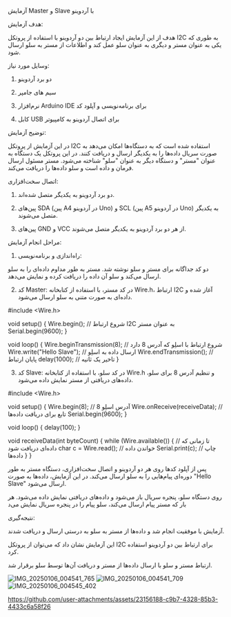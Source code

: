 آزمایش Master و Slave با آردوینو

هدف آزمایش:

هدف از این آزمایش ایجاد ارتباط بین دو آردوینو با استفاده از پروتکل I2C به طوری که یکی به عنوان مستر و دیگری به عنوان سلو عمل کند و اطلاعات از مستر به سلو ارسال شود.

وسایل مورد نیاز:

1. دو برد آردوینو 


2. سیم های جامپر


3. نرم‌افزار Arduino IDE برای برنامه‌نویسی و آپلود کد


4. کابل USB برای اتصال آردوینو به کامپیوتر



توضیح آزمایش:

در این آزمایش از پروتکل I2C استفاده شده است که به دستگاه‌ها امکان می‌دهد به صورت سریال داده‌ها را به یکدیگر ارسال و دریافت کنند. در این پروتکل یک دستگاه به عنوان "مستر" و دستگاه دیگر به عنوان "سلو" شناخته می‌شود. مستر مسئول ارسال فرمان و داده است و سلو داده‌ها را دریافت می‌کند.

اتصال سخت‌افزاری:

1. دو برد آردوینو به یکدیگر متصل شده‌اند.


2. پین‌های SDA (پین A4 در آردوینو Uno) و SCL (پین A5 در آردوینو Uno) به یکدیگر متصل می‌شوند.


3. پین‌های GND و VCC از هر دو برد آردوینو به یکدیگر متصل می‌شوند.



مراحل انجام آزمایش:

1. راه‌اندازی و برنامه‌نویسی:

دو کد جداگانه برای مستر و سلو نوشته شد. مستر به طور مداوم داده‌ای را به سلو ارسال می‌کند و سلو آن داده را دریافت کرده و نمایش می‌دهد.



2. کد Master: در کد مستر، با استفاده از کتابخانه Wire.h، ارتباط I2C آغاز شده و داده‌ای به صورت متنی به سلو ارسال می‌شود.

#include <Wire.h>

void setup() {
  Wire.begin();  // شروع ارتباط I2C به عنوان مستر
  Serial.begin(9600);
}

void loop() {
  Wire.beginTransmission(8);  // شروع ارتباط با اسلِو که آدرس 8 دارد
  Wire.write("Hello Slave");  // ارسال داده به اسلِو
  Wire.endTransmission();     // پایان ارتباط
  delay(1000);                // تاخیر یک ثانیه
}


3. کد Slave: در کد سلو، با استفاده از کتابخانه Wire.h و تنظیم آدرس 8 برای سلو، داده‌های دریافتی از مستر نمایش داده می‌شود.

#include <Wire.h>

void setup() {
  Wire.begin(8);             // آدرس اسلِو 8
  Wire.onReceive(receiveData); // تابع برای دریافت داده‌ها
  Serial.begin(9600);
}

void loop() {
  delay(100);
}

void receiveData(int byteCount) {
  while (Wire.available()) { // تا زمانی که داده‌ای دریافت شود
    char c = Wire.read();  // خواندن داده
    Serial.print(c);       // چاپ داده‌ها
  }
}


 پس از آپلود کدها روی هر دو آردوینو و اتصال سخت‌افزاری، دستگاه مستر به طور دوره‌ای پیام‌هایی را به سلو ارسال می‌کند. در این آزمایش، داده‌ها به صورت "Hello Slave" ارسال می‌شود.

روی دستگاه سلو، پنجره سریال باز می‌شود و داده‌های دریافتی نمایش داده می‌شود. هر بار که مستر پیام ارسال می‌کند، سلو پیام را در پنجره سریال نمایش می‌د

نتیجه‌گیری:

آزمایش با موفقیت انجام شد و داده‌ها از مستر به سلو به درستی ارسال و دریافت شدند.

این آزمایش نشان داد که می‌توان از پروتکل I2C برای ارتباط بین دو آردوینو استفاده کرد.

ارتباط مستر و سلو با ارسال داده‌ها از مستر و دریافت آن‌ها توسط سلو برقرار شد.


![IMG_20250106_004541_765](https://github.com/user-attachments/assets/cfa151a7-3f5a-4ce1-aa40-b7f9a98a6c40)
![IMG_20250106_004541_709](https://github.com/user-attachments/assets/cbc466ce-aa81-4e09-9364-d838728793a5)
![IMG_20250106_004545_402](https://github.com/user-attachments/assets/5444e01e-8384-481e-96ee-d2e02764f0b8)


https://github.com/user-attachments/assets/23156188-c9b7-4328-85b3-4433c6a58f26



